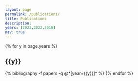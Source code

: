 ```yaml
---
layout: page
permalink: /publications/
title: Publications
description: 
years: [2023,2022,2018]
nav: true
---
```

<div class="publications">

{% for y in page.years %}
  <h2 class="year">{{y}}</h2>
  {% bibliography -f papers -q @*[year={{y}}]* %}
{% endfor %}

</div>